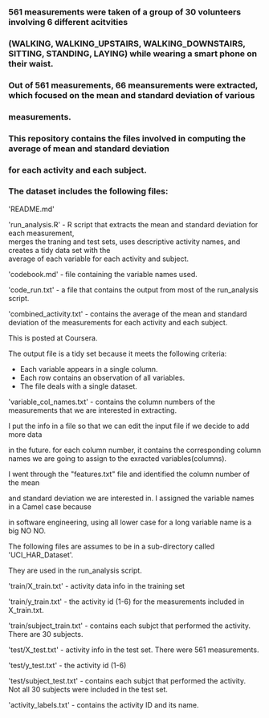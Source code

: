 ### 561 measurements were taken of a group of 30 volunteers involving 6 different acitvities  
### (WALKING, WALKING_UPSTAIRS, WALKING_DOWNSTAIRS, SITTING, STANDING, LAYING) while wearing a smart phone on their waist.  
### Out of 561 measurements, 66 meansurements were extracted, which focused on the mean and standard deviation of various  
### measurements.  


### This repository contains the files involved in computing the average of mean and standard deviation  
### for each activity and each subject.
### The dataset includes the following files:

'README.md'


'run_analysis.R' - R script that extracts the mean and standard deviation for each measurement,  
merges the traning and test sets, uses descriptive activity names, and creates a tidy data set with the   
average of each variable for each activity and subject.  


'codebook.md' - file containing the variable names used.


'code_run.txt' - a file that contains the output from most of the run_analysis script.


'combined_activity.txt' - contains the average of the mean and standard deviation of the measurements for each activity and each subject.

This is posted at Coursera.

The output file is a tidy set because it meets the following criteria:

  * Each variable appears in a single column.  
  * Each row contains an observation of all variables.  
  * The file deals with a single dataset.  


'variable_col_names.txt' - contains the column numbers of the measurements that we are interested in extracting. 
 
I put the info in a file so that we can edit the input file if we decide to add more data  

in the future.  for each column number, it contains the corresponding column names we are going to assign to the exracted variables(columns).

I went through the "features.txt" file and identified the column number of the mean

and standard deviation we are interested in.  I assigned the variable names in a Camel case because 

in software engineering, using all lower case for a long variable name is a big NO NO.


The following files are assumes to be in a sub-directory called 'UCI_HAR_Dataset'. 

They are used in the run_analysis script.


'train/X_train.txt' - activity data info in the training set

'train/y_train.txt' - the activity id (1-6) for the measurements included in X_train.txt.

'train/subject_train.txt' - contains each subjct that performed the activity.  There are 30 subjects.

'test/X_test.txt' - activity info in the test set.  There were 561 measurements.

'test/y_test.txt' - the activity id (1-6)

'test/subject_test.txt' - contains each subjct that performed the activity.   
Not all 30 subjects were included in the test set.

'activity_labels.txt' - contains the activity ID and its name.